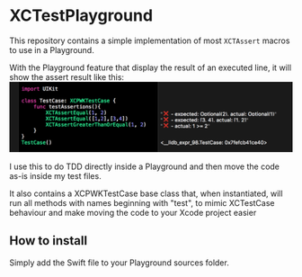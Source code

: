 # XCTestPlayground

This repository contains a simple implementation of most `XCTAssert` macros to use in a Playground.

With the Playground feature that display the result of an executed line, it will show the assert result like this:
![screenshot](screenshot.png)

I use this to do TDD directly inside a Playground and then move the code as-is inside my test files.

It also contains a XCPWKTestCase base class that, when instantiated, will run all methods with names beginning with "test", to mimic XCTestCase behaviour and make moving the code to your Xcode project easier

## How to install

Simply add the Swift file to your Playground sources folder.
